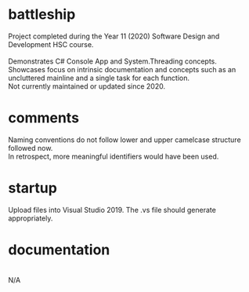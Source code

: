 # battleship
Project completed during the Year 11 (2020) Software Design and Development HSC course. <br /><br />
Demonstrates C# Console App and System.Threading concepts.<br />
Showcases focus on intrinsic documentation and concepts such as an uncluttered mainline and a single task for each function.<br />
Not currently maintained or updated since 2020.

# comments
Naming conventions do not follow lower and upper camelcase structure followed now. 
<br />In retrospect, more meaningful identifiers would have been used.

# startup
Upload files into Visual Studio 2019. The .vs file should generate appropriately. <br />

# documentation
<br />N/A<br />
